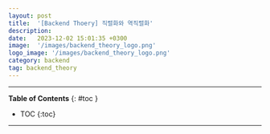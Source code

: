 ```yaml
---
layout: post
title:  '[Backend Thoery] 직렬화와 역직렬화'
description: 
date:   2023-12-02 15:01:35 +0300
image:  '/images/backend_theory_logo.png'
logo_image: '/images/backend_theory_logo.png'
category: backend
tag: backend_theory
---
```


---
**Table of Contents**
{: #toc }
*  TOC
{:toc}

---
